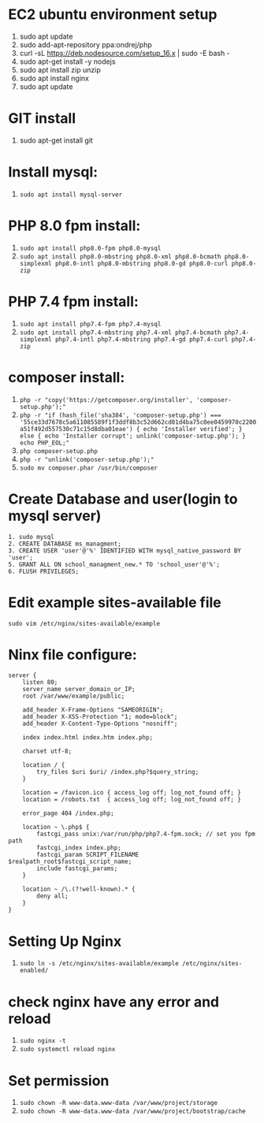 # EC2 ubuntu environment setup 
 1. sudo apt update 
 2. sudo add-apt-repository ppa:ondrej/php   
 3. curl -sL https://deb.nodesource.com/setup_16.x | sudo -E bash -   
 4. sudo apt-get install -y nodejs  
 5. sudo apt install zip unzip 
 6. sudo apt install nginx  
 7. sudo apt update

# GIT install
  1. sudo apt-get install git

# Install mysql:
 1. ```sudo apt install mysql-server```

# PHP 8.0 fpm install:
 1. ```sudo apt install php8.0-fpm php8.0-mysql```  
 2. ```sudo apt install php8.0-mbstring php8.0-xml php8.0-bcmath php8.0-simplexml php8.0-intl php8.0-mbstring php8.0-gd php8.0-curl php8.0-zip ```
 
# PHP 7.4 fpm install:
 1. ```sudo apt install php7.4-fpm php7.4-mysql```  
 2. ```sudo apt install php7.4-mbstring php7.4-xml php7.4-bcmath php7.4-simplexml php7.4-intl php7.4-mbstring php7.4-gd php7.4-curl php7.4-zip ```

# composer install:
 1. ```php -r "copy('https://getcomposer.org/installer', 'composer-setup.php');"``` 
 2. ```php -r "if (hash_file('sha384', 'composer-setup.php') === '55ce33d7678c5a611085589f1f3ddf8b3c52d662cd01d4ba75c0ee0459970c2200a51f492d557530c71c15d8dba01eae') { echo 'Installer verified'; } else { echo 'Installer corrupt'; unlink('composer-setup.php'); } echo PHP_EOL;"``` 
3. ```php composer-setup.php``` 
4. ```php -r "unlink('composer-setup.php');"``` 
5. ```sudo mv composer.phar /usr/bin/composer``` 

# Create Database and user(login to mysql server)
 
    1. sudo mysql
    2. CREATE DATABASE ms_managment;
    3. CREATE USER 'user'@'%' IDENTIFIED WITH mysql_native_password BY 'user';
    5. GRANT ALL ON school_managment_new.* TO 'school_user'@'%';
    6. FLUSH PRIVILEGES;

# Edit example sites-available file 

 ```sudo vim /etc/nginx/sites-available/example```

# Ninx file configure:
```
server {
    listen 80;
    server_name server_domain_or_IP;
    root /var/www/example/public;

    add_header X-Frame-Options "SAMEORIGIN";
    add_header X-XSS-Protection "1; mode=block";
    add_header X-Content-Type-Options "nosniff";

    index index.html index.htm index.php;

    charset utf-8;

    location / {
        try_files $uri $uri/ /index.php?$query_string;
    }

    location = /favicon.ico { access_log off; log_not_found off; }
    location = /robots.txt  { access_log off; log_not_found off; }

    error_page 404 /index.php;

    location ~ \.php$ {
        fastcgi_pass unix:/var/run/php/php7.4-fpm.sock; // set you fpm path
        fastcgi_index index.php;
        fastcgi_param SCRIPT_FILENAME $realpath_root$fastcgi_script_name;
        include fastcgi_params;
    }

    location ~ /\.(?!well-known).* {
        deny all;
    }
}
```

# Setting Up Nginx

 1. ```sudo ln -s /etc/nginx/sites-available/example /etc/nginx/sites-enabled/```

# check nginx have any error and reload
  1. ```sudo nginx -t```
  2. ```sudo systemctl reload nginx```
  
  
# Set permission

 1. ```sudo chown -R www-data.www-data /var/www/project/storage```
 2. ```sudo chown -R www-data.www-data /var/www/project/bootstrap/cache```

